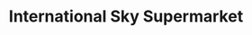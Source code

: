 ---
title: "International Sky Supermarket"
url: /bristol/international-sky-supermarket/
shop: Supermarkt
---